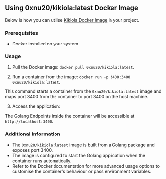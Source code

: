 ## Using 0xnu20/kikiola:latest Docker Image

Below is how you can utilise [Kikiola Docker Image](https://hub.docker.com/r/0xnu20/kikiola) in your project.

### Prerequisites

- Docker installed on your system

### Usage

1. Pull the Docker image: `docker pull 0xnu20/kikiola:latest`.


2. Run a container from the image: `docker run -p 3400:3400 0xnu20/kikiola:latest`.

This command starts a container from the `0xnu20/kikiola:latest` image and maps port 3400 from the container to port 3400 on the host machine.

3. Access the application:

The Golang Endpoints inside the container will be accessible at `http://localhost:3400`.

### Additional Information

- The `0xnu20/kikiola:latest` image is built from a Golang package and exposes port 3400.
- The image is configured to start the Golang application when the container runs automatically.
- Refer to the Docker documentation for more advanced usage options to customise the container's behaviour or pass environment variables.